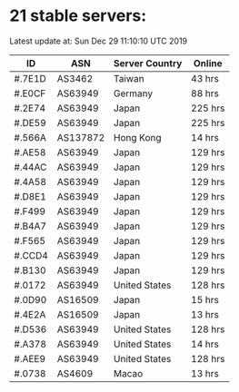 # 21 stable servers:

Latest update at: Sun Dec 29 11:10:10 UTC 2019

| ID | ASN | Server Country | Online |
| -- | --- | -------------- | ------ |
| #.7E1D | AS3462 | Taiwan | 43 hrs |
| #.E0CF | AS63949 | Germany | 88 hrs |
| #.2E74 | AS63949 | Japan | 225 hrs |
| #.DE59 | AS63949 | Japan | 225 hrs |
| #.566A | AS137872 | Hong Kong | 14 hrs |
| #.AE58 | AS63949 | Japan | 129 hrs |
| #.44AC | AS63949 | Japan | 129 hrs |
| #.4A58 | AS63949 | Japan | 129 hrs |
| #.D8E1 | AS63949 | Japan | 129 hrs |
| #.F499 | AS63949 | Japan | 129 hrs |
| #.B4A7 | AS63949 | Japan | 129 hrs |
| #.F565 | AS63949 | Japan | 129 hrs |
| #.CCD4 | AS63949 | Japan | 129 hrs |
| #.B130 | AS63949 | Japan | 129 hrs |
| #.0172 | AS63949 | United States | 128 hrs |
| #.0D90 | AS16509 | Japan | 15 hrs |
| #.4E2A | AS16509 | Japan | 13 hrs |
| #.D536 | AS63949 | United States | 128 hrs |
| #.A378 | AS63949 | United States | 14 hrs |
| #.AEE9 | AS63949 | United States | 128 hrs |
| #.0738 | AS4609 | Macao | 13 hrs |

